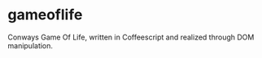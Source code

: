 gameoflife
==========

Conways Game Of Life, written in Coffeescript and realized through DOM manipulation.

